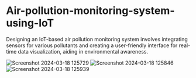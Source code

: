 # Air-pollution-monitoring-system-using-IoT
Designing an IoT-based air pollution monitoring system involves integrating sensors for various pollutants and creating a user-friendly interface for real-time data visualization, aiding in environmental awareness.

![Screenshot 2024-03-18 125729](https://github.com/MrManoj20/-Air-pollution-monitoring-system-using-IoT/assets/163822205/3b7a4da5-d786-4185-8360-b5c6c4cf6edb)
![Screenshot 2024-03-18 125846](https://github.com/MrManoj20/-Air-pollution-monitoring-system-using-IoT/assets/163822205/38c8fc31-578d-42dc-9db6-656f30647280)
![Screenshot 2024-03-18 125939](https://github.com/MrManoj20/-Air-pollution-monitoring-system-using-IoT/assets/163822205/b44a9e59-67a7-46af-8e26-64a2929c8c5b)
